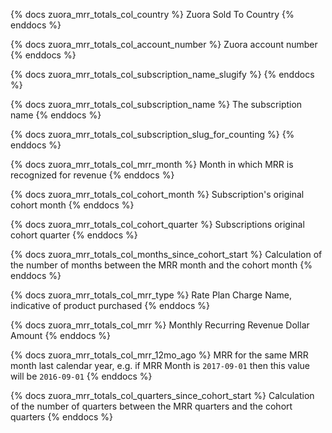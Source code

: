 {% docs zuora_mrr_totals_col_country %}
Zuora Sold To Country
{% enddocs %}

{% docs zuora_mrr_totals_col_account_number %}
Zuora account number
{% enddocs %}

{% docs zuora_mrr_totals_col_subscription_name_slugify %}
{% enddocs %}

{% docs zuora_mrr_totals_col_subscription_name %}
The subscription name
{% enddocs %}

{% docs zuora_mrr_totals_col_subscription_slug_for_counting %}
{% enddocs %}

{% docs zuora_mrr_totals_col_mrr_month %}
Month in which MRR is recognized for revenue
{% enddocs %}

{% docs zuora_mrr_totals_col_cohort_month %}
Subscription's original cohort month
{% enddocs %}

{% docs zuora_mrr_totals_col_cohort_quarter %}
Subscriptions original cohort quarter
{% enddocs %}

{% docs zuora_mrr_totals_col_months_since_cohort_start %}
Calculation of the number of months between the MRR month and the cohort month
{% enddocs %}

{% docs zuora_mrr_totals_col_mrr_type %}
Rate Plan Charge Name, indicative of product purchased
{% enddocs %}

{% docs zuora_mrr_totals_col_mrr %}
Monthly Recurring Revenue Dollar Amount
{% enddocs %}

{% docs zuora_mrr_totals_col_mrr_12mo_ago %}
MRR for the same MRR month last calendar year, e.g. if MRR Month is `2017-09-01` then this value will be `2016-09-01`
{% enddocs %}

{% docs zuora_mrr_totals_col_quarters_since_cohort_start %}
Calculation of the number of quarters between the MRR quarters and the cohort quarters
{% enddocs %}